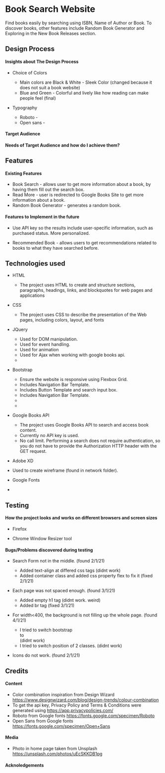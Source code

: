 # Book Search Website
Find books easily by searching using ISBN, Name of Author or Book.
To discover books, other features include Random Book Generator and Exploring in the New Book Releases section. 

## Design Process
#### Insights about The Design Process
* Choice of Colors
  * Main colors are Black & White - Sleek Color (changed because it does not suit a book website)
  * Blue and Green - Colorful and lively like how reading can make people feel (final)

* Typography
  * Roboto - 
  * Open sans -



#### Target Audience


#### Needs of Target Audience and how do I achieve them?



## Features
#### Existing Features
* Book Search - allows user to get more information about a book, by having them fill out the search box.
* Read More - user is redirected to Google Books Site to get more information about a book.
* Random Book Generator - generates a random book. 


#### Features to Implement in the future
* Use API key so the results include user-specific information, such as purchased status. More personalized.

* Recommended Book - allows users to get recommendations related to books to what they have searched before.


## Technologies used
* HTML
  * The project uses HTML to create and structure sections, paragraphs, headings, links, and blockquotes for web pages and applications

* CSS
  * The project uses CSS to describe the presentation of the Web pages, including colors, layout, and fonts

* JQuery
  * Used for DOM manipulation.
  * Used for event handling.
  * Used for animation
  * Used for Ajax when working with google books api.
  * 

* Bootstrap
  * Ensure the website is responsive using Flexbox Grid.
  * Includes Navigation Bar Template.
  * Includes Button Template and search input box.
  * Includes Navigation Bar Template.
  * 
  *
  
* Google Books API
  * The project uses Google Books API to search and access book content. 
  * Currently no API key is used.
  * No call limit. Performing a search does not require authentication, so you do not have to provide the Authorization HTTP header with the GET request. 
  
* Adobe XD
 * Used to create wireframe (found in network folder).
 
* Google Fonts
 * 
 
## Testing
#### How the project looks and works on different browsers and screen sizes
* Firefox

* Chrome Window Resizer tool      


#### Bugs/Problems discovered during testing
* Search Form not in the middle. (found 2/1/21)
  * Added text-align at differed css tags (didnt work)
  * Added container class and added css property flex to fix it (fixed 2/1/21) 
* Each page was not spaced enough. (found 3/1/21)
  * Added empty h1 tag (didnt work. weird)
  * Added br tag (fixed 3/1/21)
 
* For width<400, the background is not filling up the whole page. (found 4/1/21)
  * I tried to switch bootstrap <div class="col-lg-12"> to <div class="col-xs-12"> (didnt work)
  * I tried to switch position of 2 classes. (didnt work)
 
* Icons do not work. (found 2/1/21)


 
## Credits
#### Content
* Color combination inspiration from Design Wizard https://www.designwizard.com/blog/design-trends/colour-combination
* To get the api key, Privacy Policy and Terms & Conditions were generated using https://app.privacypolicies.com/
* Roboto from Google fonts https://fonts.google.com/specimen/Roboto
* Open Sans from Google fonts https://fonts.google.com/specimen/Open+Sans

#### Media
* Photo in home page taken from Unsplash https://unsplash.com/photos/uEcSKKDB1pg

#### Acknoledgements
